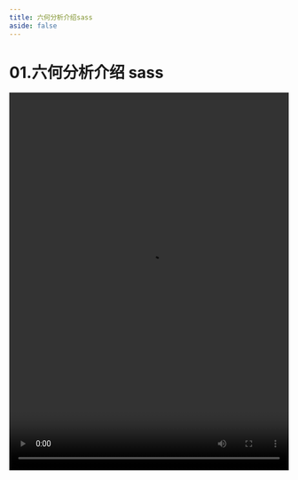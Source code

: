```yaml
---
title: 六何分析介绍sass
aside: false
---
```


# 01.六何分析介绍 sass

<video autoplay src="http://qn.chinavanes.com/sass/sass-01-六何分析介绍sass.mp4" controls controlsList="nodownload" width="100%" height="680"/>
